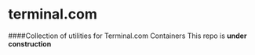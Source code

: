 terminal.com
============
####Collection of utilities for Terminal.com Containers
This repo is **under construction**
